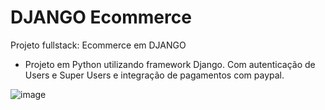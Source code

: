 # DJANGO Ecommerce
Projeto fullstack: Ecommerce em DJANGO

- Projeto em Python utilizando framework Django. Com autenticação de Users e Super Users e integração de pagamentos com paypal.

![image](https://user-images.githubusercontent.com/95868897/223185068-486082b1-eabf-4f63-915e-ee2dd29fa60b.png)
